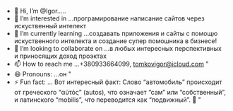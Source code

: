 - 👋 Hi, I’m @Igor.....
- 👀 I’m interested in ...програмирование написание сайтов через искуственный интелект
- 🌱 I’m currently learning ...создавать приложения и сайты с помощю искуственного интелекта и создание супер помошника в бизнесе!
- 💞️ I’m looking to collaborate on ...в любых интересных перспективных и приносящих доход проэктах
- 📫 How to reach me ...+380933664099, tomkovigor@icloud.com "
- 😄 Pronouns: ...он "
- ⚡ Fun fact: ... Вот интересный факт: Слово “автомобиль” происходит от греческого “αὐτός” (autos), что означает “сам” или “собственный”, и латинского “mobilis”, что переводится как “подвижный”. 🚗 "
<!---
tomkovigor/tomkovigor is a ✨ special ✨ repository because its `README.md` (this file) appears on your GitHub profile.
You can click the Preview link to take a look at your changes.
--->
